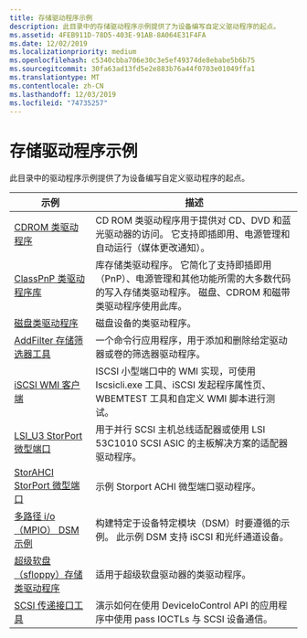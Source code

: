 ```yaml
---
title: 存储驱动程序示例
description: 此目录中的存储驱动程序示例提供了为设备编写自定义驱动程序的起点。
ms.assetid: 4FEB911D-78D5-403E-91AB-8A064E31F4FA
ms.date: 12/02/2019
ms.localizationpriority: medium
ms.openlocfilehash: c5340cbba706e30c3e5ef49374de8ebabe5b6b75
ms.sourcegitcommit: 30fa63ad13fd5e2e883b76a44f0703e01049ffa1
ms.translationtype: MT
ms.contentlocale: zh-CN
ms.lasthandoff: 12/03/2019
ms.locfileid: "74735257"
---
```

# <a name="storage-driver-samples"></a>存储驱动程序示例

此目录中的驱动程序示例提供了为设备编写自定义驱动程序的起点。

| 示例 | 描述 |
| --- | --- |
| [CDROM 类驱动程序](https://docs.microsoft.com/samples/microsoft/windows-driver-samples/cdrom-storage-class-driver) | CD ROM 类驱动程序用于提供对 CD、DVD 和蓝光驱动器的访问。 它支持即插即用、电源管理和自动运行（媒体更改通知）。 |
| [ClassPnP 类驱动程序库](https://docs.microsoft.com/samples/microsoft/windows-driver-samples/classpnp-storage-class-driver-library) | 库存储类驱动程序。 它简化了支持即插即用（PnP）、电源管理和其他功能所需的大多数代码的写入存储类驱动程序。 磁盘、CDROM 和磁带类驱动程序使用此库。 |
| [磁盘类驱动程序](https://docs.microsoft.com/samples/microsoft/windows-driver-samples/disk-class-driver) | 磁盘设备的类驱动程序。 |
| [AddFilter 存储筛选器工具](https://docs.microsoft.com/samples/microsoft/windows-driver-samples/addfilter-storage-filter-tool) | 一个命令行应用程序，用于添加和删除给定驱动器或卷的筛选器驱动程序。 |
| [iSCSI WMI 客户端](https://docs.microsoft.com/samples/microsoft/windows-driver-samples/iscsi-wmi-client) | ISCSI 小型端口中的 WMI 实现，可使用 Iscsicli.exe 工具、iSCSI 发起程序属性页、WBEMTEST 工具和自定义 WMI 脚本进行测试。 |
| [LSI_U3 StorPort 微型端口](https://docs.microsoft.com/samples/microsoft/windows-driver-samples/lsi_u3-storport-miniport-driver) | 用于并行 SCSI 主机总线适配器或使用 LSI 53C1010 SCSI ASIC 的主板解决方案的适配器驱动程序。 |
| [StorAHCI StorPort 微型端口](https://docs.microsoft.com/samples/microsoft/windows-driver-samples/storahci-storport-miniport-driver) | 示例 Storport ACHI 微型端口驱动程序。 |
| [多路径 i/o （MPIO） DSM 示例](https://docs.microsoft.com/samples/microsoft/windows-driver-samples/multipath-io-mpio-dsm-sample)     | 构建特定于设备特定模块（DSM）时要遵循的示例。 此示例 DSM 支持 iSCSI 和光纤通道设备。 |
| [超级软盘（sfloppy）存储类驱动程序](https://docs.microsoft.com/samples/microsoft/windows-driver-samples/super-floppy-sfloppy-storage-class-driver) | 适用于超级软盘驱动器的类驱动程序。 |
| [SCSI 传递接口工具](https://docs.microsoft.com/samples/microsoft/windows-driver-samples/scsi-pass-through-interface-tool) | 演示如何在使用 DeviceIoControl API 的应用程序中使用 pass IOCTLs 与 SCSI 设备通信。 |
